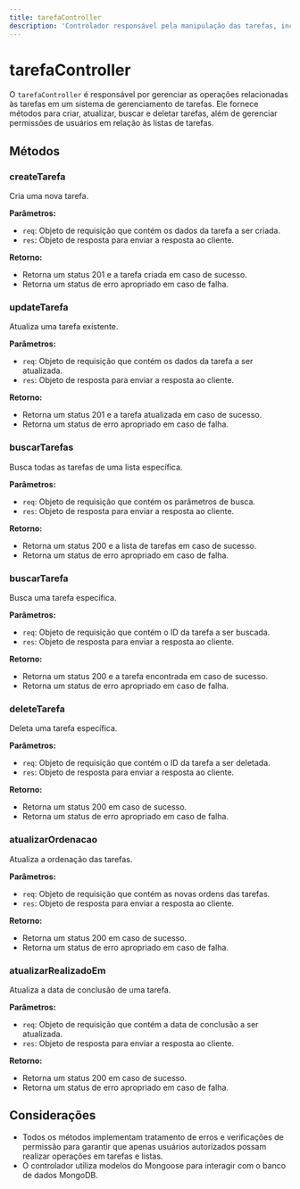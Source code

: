 ```yaml
---
title: tarefaController
description: 'Controlador responsável pela manipulação das tarefas, incluindo criação, atualização, busca e deleção.'
---
```


# tarefaController

O `tarefaController` é responsável por gerenciar as operações relacionadas às tarefas em um sistema de gerenciamento de tarefas. Ele fornece métodos para criar, atualizar, buscar e deletar tarefas, além de gerenciar permissões de usuários em relação às listas de tarefas.

## Métodos

### createTarefa

Cria uma nova tarefa.

**Parâmetros:**
- `req`: Objeto de requisição que contém os dados da tarefa a ser criada.
- `res`: Objeto de resposta para enviar a resposta ao cliente.

**Retorno:**
- Retorna um status 201 e a tarefa criada em caso de sucesso.
- Retorna um status de erro apropriado em caso de falha.

### updateTarefa

Atualiza uma tarefa existente.

**Parâmetros:**
- `req`: Objeto de requisição que contém os dados da tarefa a ser atualizada.
- `res`: Objeto de resposta para enviar a resposta ao cliente.

**Retorno:**
- Retorna um status 201 e a tarefa atualizada em caso de sucesso.
- Retorna um status de erro apropriado em caso de falha.

### buscarTarefas

Busca todas as tarefas de uma lista específica.

**Parâmetros:**
- `req`: Objeto de requisição que contém os parâmetros de busca.
- `res`: Objeto de resposta para enviar a resposta ao cliente.

**Retorno:**
- Retorna um status 200 e a lista de tarefas em caso de sucesso.
- Retorna um status de erro apropriado em caso de falha.

### buscarTarefa

Busca uma tarefa específica.

**Parâmetros:**
- `req`: Objeto de requisição que contém o ID da tarefa a ser buscada.
- `res`: Objeto de resposta para enviar a resposta ao cliente.

**Retorno:**
- Retorna um status 200 e a tarefa encontrada em caso de sucesso.
- Retorna um status de erro apropriado em caso de falha.

### deleteTarefa

Deleta uma tarefa específica.

**Parâmetros:**
- `req`: Objeto de requisição que contém o ID da tarefa a ser deletada.
- `res`: Objeto de resposta para enviar a resposta ao cliente.

**Retorno:**
- Retorna um status 200 em caso de sucesso.
- Retorna um status de erro apropriado em caso de falha.

### atualizarOrdenacao

Atualiza a ordenação das tarefas.

**Parâmetros:**
- `req`: Objeto de requisição que contém as novas ordens das tarefas.
- `res`: Objeto de resposta para enviar a resposta ao cliente.

**Retorno:**
- Retorna um status 200 em caso de sucesso.
- Retorna um status de erro apropriado em caso de falha.

### atualizarRealizadoEm

Atualiza a data de conclusão de uma tarefa.

**Parâmetros:**
- `req`: Objeto de requisição que contém a data de conclusão a ser atualizada.
- `res`: Objeto de resposta para enviar a resposta ao cliente.

**Retorno:**
- Retorna um status 200 em caso de sucesso.
- Retorna um status de erro apropriado em caso de falha.

## Considerações

- Todos os métodos implementam tratamento de erros e verificações de permissão para garantir que apenas usuários autorizados possam realizar operações em tarefas e listas.
- O controlador utiliza modelos do Mongoose para interagir com o banco de dados MongoDB.